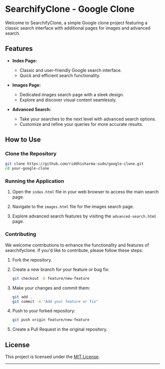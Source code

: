 

# SearchifyClone - Google Clone

Welcome to SearchifyClone, a simple Google clone project featuring a classic search interface with additional pages for images and advanced search.

## Features

- **Index Page:**
  - Classic and user-friendly Google search interface.
  - Quick and efficient search functionality.

- **Images Page:**
  - Dedicated images search page with a sleek design.
  - Explore and discover visual content seamlessly.

- **Advanced Search:**
  - Take your searches to the next level with advanced search options.
  - Customize and refine your queries for more accurate results.

## How to Use

### Clone the Repository

```bash
git clone https://github.com/riddhisharma-sudo/google-clone.git
cd your-google-clone
```

### Running the Application

1. Open the `index.html` file in your web browser to access the main search page.

2. Navigate to the `images.html` file for the images search page.

3. Explore advanced search features by visiting the `advanced-search.html` page.

### Contributing

We welcome contributions to enhance the functionality and features of searchifyclone. If you'd like to contribute, please follow these steps:

1. Fork the repository.

2. Create a new branch for your feature or bug fix:
   ```bash
   git checkout -b feature/new-feature
   ```

3. Make your changes and commit them:
   ```bash
   git add .
   git commit -m "Add your feature or fix"
   ```

4. Push to your forked repository:
   ```bash
   git push origin feature/new-feature
   ```

5. Create a Pull Request in the original repository.

## License

This project is licensed under the [MIT License](LICENSE).

---

